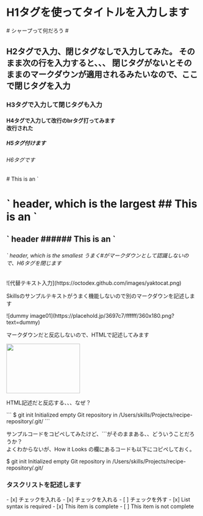<h1>H1タグを使ってタイトルを入力します</h1>
# シャープって何だろう #
<h2>H2タグで入力、閉じタグなしで入力してみた。
そのまま次の行を入力すると、、、
閉じタグがないとそのままのマークダウンが適用されるみたいなので、ここで閉じタグを入力</h2>
<h3>H3タグで入力して閉じタグも入力</h3>
<h4>H4タグで入力して改行のbrタグ打ってみます<br>改行された</h4>
<h5>H5タグ付けます</h5>
<h6>H6タグです</h6>
# This is an `<h1>` header, which is the largest
## This is an `<h2>` header
###### This is an `<h6>` header, which is the smallest
うまく#がマークダウンとして認識しないので、H6タグを閉じます</h6>
![代替テキスト入力](https://octodex.github.com/images/yaktocat.png)
<p>Skillsのサンプルテキストがうまく機能しないので別のマークダウンを記述します</p>
![dummy image01](https://placehold.jp/3697c7/ffffff/360x180.png?text=dummy)
<p>マークダウンだと反応しないので、HTMLで記述してみます</p>
<img src="https://octodex.github.com/images/yaktocat.png" art="猫の戦士？" tigle="サンプル" width="193" height="130"> 
<p>HTML記述だと反応する、、、なぜ？</p>
```
$ git init
Initialized empty Git repository in /Users/skills/Projects/recipe-repository/.git/
```
<p>サンプルコードをコピペしてみたけど、```がそのままある、、どういうことだろうか？<br>
よくわからないが、How it Looks の欄にあるコードも以下にコピペしておく。</p>
$ git init
Initialized empty Git repository in /Users/skills/Projects/recipe-repository/.git/
<h3>タスクリストを記述します</h3>
- [x] チェックを入れる
- [x] チェックを入れる
- [ ] チェックを外す
- [x] List syntax is required
- [x] This item is complete
- [ ] This item is not complete
